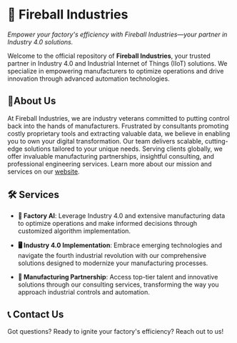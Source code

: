 # 🚀 Fireball Industries

*Empower your factory's efficiency with Fireball Industries—your partner in Industry 4.0 solutions.*

Welcome to the official repository of **Fireball Industries**, your trusted partner in Industry 4.0 and Industrial Internet of Things (IIoT) solutions. We specialize in empowering manufacturers to optimize operations and drive innovation through advanced automation technologies.

## 🌟About Us

At Fireball Industries, we are industry veterans committed to putting control back into the hands of manufacturers. Frustrated by consultants promoting costly proprietary tools and extracting valuable data, we believe in enabling you to own your digital transformation. Our team delivers scalable, cutting-edge solutions tailored to your unique needs. Serving clients globally, we offer invaluable manufacturing partnerships, insightful consulting, and professional engineering services. Learn more about our mission and services on our [website](https://fireballz.ai).

## 🛠️ Services

- **🤖 Factory AI**: Leverage Industry 4.0 and extensive manufacturing data to optimize operations and make informed decisions through customized algorithm implementation.

- **🖥️ Industry 4.0 Implementation**: Embrace emerging technologies and navigate the fourth industrial revolution with our comprehensive solutions designed to modernize your manufacturing processes.

- **🤝 Manufacturing Partnership**: Access top-tier talent and innovative solutions through our consulting services, transforming the way you approach industrial controls and automation.

## 📞 Contact Us

Got questions? Ready to ignite your factory's efficiency? Reach out to us!

